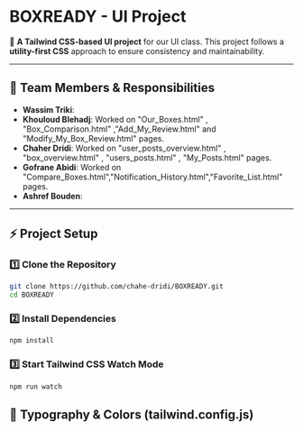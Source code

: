 # BOXREADY - UI Project

🚀 **A Tailwind CSS-based UI project** for our UI class. This project follows a **utility-first CSS** approach to ensure consistency and maintainability.

---

## 👥 Team Members & Responsibilities

- **Wassim Triki**: 
- **Khouloud Blehadj**: Worked on "Our_Boxes.html" , "Box_Comparison.html" ,"Add_My_Review.html" and  "Modify_My_Box_Review.html" pages.
- **Chaher Dridi**: Worked on "user_posts_overview.html" , "box_overview.html" , "users_posts.html" , "My_Posts.html" pages.
- **Gofrane Abidi**: Worked on "Compare_Boxes.html","Notification_History.html","Favorite_List.html" pages.
- **Ashref Bouden**: 

---

## ⚡️ Project Setup

### 1️⃣ **Clone the Repository**

```sh
git clone https://github.com/chahe-dridi/BOXREADY.git
cd BOXREADY
```

### 2️⃣ **Install Dependencies**

```sh
npm install
```

### 3️⃣ **Start Tailwind CSS Watch Mode**

```sh
npm run watch
```

## 🎨 Typography & Colors (tailwind.config.js)
